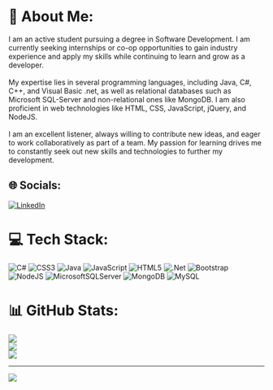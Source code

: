 # 💫 About Me:
I am an active student pursuing a degree in Software Development. I am currently seeking internships or co-op opportunities to gain industry experience and apply my skills while continuing to learn and grow as a developer.<br><br>My expertise lies in several programming languages, including Java, C#, C++, and Visual Basic .net, as well as relational databases such as Microsoft SQL-Server and non-relational ones like MongoDB. I am also proficient in web technologies like HTML, CSS, JavaScript, jQuery, and NodeJS.<br><br>I am an excellent listener, always willing to contribute new ideas, and eager to work collaboratively as part of a team. My passion for learning drives me to constantly seek out new skills and technologies to further my development.


## 🌐 Socials:
[![LinkedIn](https://img.shields.io/badge/LinkedIn-%230077B5.svg?logo=linkedin&logoColor=white)](https://linkedin.com/in/https://www.linkedin.com/in/softwaredev-albertosolano/) 

# 💻 Tech Stack:
![C#](https://img.shields.io/badge/c%23-%23239120.svg?style=for-the-badge&logo=c-sharp&logoColor=white) ![CSS3](https://img.shields.io/badge/css3-%231572B6.svg?style=for-the-badge&logo=css3&logoColor=white) ![Java](https://img.shields.io/badge/java-%23ED8B00.svg?style=for-the-badge&logo=java&logoColor=white) ![JavaScript](https://img.shields.io/badge/javascript-%23323330.svg?style=for-the-badge&logo=javascript&logoColor=%23F7DF1E) ![HTML5](https://img.shields.io/badge/html5-%23E34F26.svg?style=for-the-badge&logo=html5&logoColor=white) ![.Net](https://img.shields.io/badge/.NET-5C2D91?style=for-the-badge&logo=.net&logoColor=white) ![Bootstrap](https://img.shields.io/badge/bootstrap-%23563D7C.svg?style=for-the-badge&logo=bootstrap&logoColor=white) ![NodeJS](https://img.shields.io/badge/node.js-6DA55F?style=for-the-badge&logo=node.js&logoColor=white) ![MicrosoftSQLServer](https://img.shields.io/badge/Microsoft%20SQL%20Sever-CC2927?style=for-the-badge&logo=microsoft%20sql%20server&logoColor=white) ![MongoDB](https://img.shields.io/badge/MongoDB-%234ea94b.svg?style=for-the-badge&logo=mongodb&logoColor=white) ![MySQL](https://img.shields.io/badge/mysql-%2300f.svg?style=for-the-badge&logo=mysql&logoColor=white)
# 📊 GitHub Stats:
![](https://github-readme-stats.vercel.app/api?username=AlbertoSolanoV&theme=blue-green&hide_border=false&include_all_commits=false&count_private=false)<br/>
![](https://github-readme-streak-stats.herokuapp.com/?user=AlbertoSolanoV&theme=blue-green&hide_border=false)<br/>
![](https://github-readme-stats.vercel.app/api/top-langs/?username=AlbertoSolanoV&theme=blue-green&hide_border=false&include_all_commits=false&count_private=false&layout=compact)

---
[![](https://visitcount.itsvg.in/api?id=AlbertoSolanoV&icon=0&color=0)](https://visitcount.itsvg.in)

<!-- Proudly created with GPRM ( https://gprm.itsvg.in ) -->
